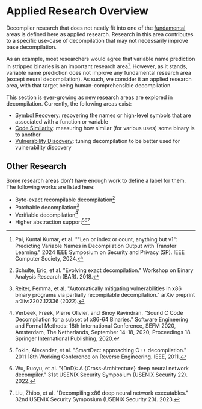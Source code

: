 # Applied Research Overview
Decompiler research that does not neatly fit into one of the [fundamental](/fundamentals/overview) areas is defined here as applied research.
Research in this area contributes to a specific use-case of decompilation that may not necessarily improve base decompilation.

As an example, most researchers would agree that variable name prediction in stripped binaries is an important research area[^1]. 
However, as it stands, variable name prediction does not improve any fundamental research area (except neural decompilation).
As such, we consider it an applied research area, with that target being human-comprehensible decompilation. 

This section is ever-growing as new research areas are explored in decompilation. 
Currently, the following areas exist:

- [Symbol Recovery](/applied-research/symbol-recovery): recovering the names or high-level symbols that are associated with a function or variable
- [Code Similarity](/applied-research/code-similarity): measuring how similar (for various uses) some binary is to another
- [Vulnerability Discovery](/applied-research/vulnerability-discovery): tuning decompilation to be better used for vulnerability discovery


## Other Research 
Some research areas don't have enough work to define a label for them.
The following works are listed here:

- Byte-exact recompilable decompilation[^4]
- Patchable decompilation[^2]
- Verifiable decompilation[^3]
- Higher abstraction support[^5][^6][^7]


[^1]: Pal, Kuntal Kumar, et al. ""Len or index or count, anything but v1": Predicting Variable Names in Decompilation Output with Transfer Learning." 2024 IEEE Symposium on Security and Privacy (SP). IEEE Computer Society, 2024.
[^2]: Reiter, Pemma, et al. "Automatically mitigating vulnerabilities in x86 binary programs via partially recompilable decompilation." arXiv preprint arXiv:2202.12336 (2022).
[^3]: Verbeek, Freek, Pierre Olivier, and Binoy Ravindran. "Sound C Code Decompilation for a subset of x86-64 Binaries." Software Engineering and Formal Methods: 18th International Conference, SEFM 2020, Amsterdam, The Netherlands, September 14–18, 2020, Proceedings 18. Springer International Publishing, 2020.
[^4]: Schulte, Eric, et al. "Evolving exact decompilation." Workshop on Binary Analysis Research (BAR). 2018.
[^5]: Fokin, Alexander, et al. "SmartDec: approaching C++ decompilation." 2011 18th Working Conference on Reverse Engineering. IEEE, 2011.
[^6]: Wu, Ruoyu, et al. "{DnD}: A {Cross-Architecture} deep neural network decompiler." 31st USENIX Security Symposium (USENIX Security 22). 2022.
[^7]: Liu, Zhibo, et al. "Decompiling x86 deep neural network executables." 32nd USENIX Security Symposium (USENIX Security 23). 2023.